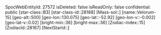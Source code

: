 ﻿---
location: [-52.92,130.075,500]
type: Station
tags:
- astro/Star

---
SpocWebEntityId: 27572
isDeleted: false
isReadOnly: false
confidential: public
[star-class::B3]
[star-class-id::28188]
[Mass-sol::]
[name::Velorum-15]
[geo-alt::500]
[geo-lon::130.075]
[geo-lat::-52.92]
[geo-lon-v::-0.002]
[geo-lat-v::0.02]
[bright-min::36]
[bright-max::36]
[Zodiac-index::15]
[ZodiacId::28167]
[NextStarId::]

